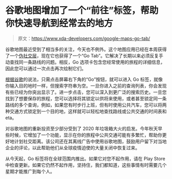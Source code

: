 # 谷歌地图增加了一个“前往”标签，帮助你快速导航到经常去的地方

> 原文：<https://www.xda-developers.com/google-maps-go-tab/>

谷歌地图最近受到了相当多的关注，今天也不例外。这个地图应用已经在本周获得了一个[伪社交层](https://www.xda-developers.com/google-maps-community-feed-verified-business-messaging/)，现在它也获得了一个“Go Tab”。它解决了长期以来必须反复手动查找同一条路线的问题。相反，Go 选项卡包含您经常使用的旅程的详细信息，因此您可以通过一次点击再次绘制它们。

[根据谷歌](https://www.blog.google/products/android/new-features-winter-2020/)的说法，只需点击屏幕右下角的“Go”按钮，就可以进入 Go 标签，就像你输入目的地时一样，但搜索字符串为空。一旦你进入之前的查询列表，你会发现有些已经为你突出显示了。进一步点击，您可以深入到更广泛的搜索历史。一旦您找到了想要保存的旅程，您可以选择将其锁定以供将来使用，或者甚至锁定同一条路线的多个查询，例如，如果您有时步行上班，但有时使用公共汽车，您可以将两种交通方式锁定到一个目的地，这样就可以轻松地查找路线或公共交通的时间表和 eta。

对谷歌地图的重新投资至少部分受到了 2020 年垃圾箱大火的启发。今年秋天早些时候，它增加了一个功能，显示在你的旅程中公共交通可能有多繁忙，帮助你更好地计划社交距离。该公司还在其离线广告中使用谷歌地图，鼓励用户留下对当地企业的评论，以此帮助他们从全球疫情迫使的大量关闭中恢复过来。

从今天起，Go 标签将在全球范围内推出。如果它对您不起作用，请在 Play Store 中检查更新。如果它仍然不起作用，坚持住，我们都知道，这些事情有时需要几个星期才能推广到每个人。